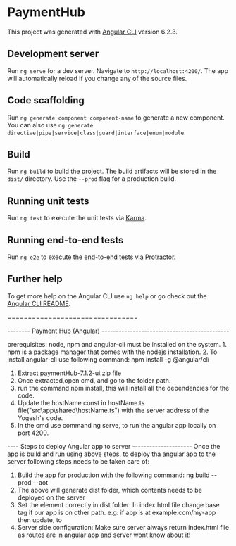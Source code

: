 # PaymentHub

This project was generated with [Angular CLI](https://github.com/angular/angular-cli) version 6.2.3.

## Development server

Run `ng serve` for a dev server. Navigate to `http://localhost:4200/`. The app will automatically reload if you change any of the source files.

## Code scaffolding

Run `ng generate component component-name` to generate a new component. You can also use `ng generate directive|pipe|service|class|guard|interface|enum|module`.

## Build

Run `ng build` to build the project. The build artifacts will be stored in the `dist/` directory. Use the `--prod` flag for a production build.

## Running unit tests

Run `ng test` to execute the unit tests via [Karma](https://karma-runner.github.io).

## Running end-to-end tests

Run `ng e2e` to execute the end-to-end tests via [Protractor](http://www.protractortest.org/).

## Further help

To get more help on the Angular CLI use `ng help` or go check out the [Angular CLI README](https://github.com/angular/angular-cli/blob/master/README.md).

================================

--------  Payment Hub (Angular) ---------------------------------------------

prerequisites: node, npm and angular-cli must be installed on the system.
        1. npm is a package manager that comes with the nodejs installation.
        2. To install angular-cli use following command: npm install -g @angular/cli

1. Extract paymentHub-7.1.2-ui.zip file
2. Once extracted,open cmd, and go to the folder path.
3. run the command npm install, this will install all the dependencies for the code.
4. Update the hostName const in hostName.ts file("src\app\shared\hostName.ts") with the server address of the Yogesh's code.
5. In the cmd use command ng serve, to run the angular app locally on port 4200.

---- Steps to deploy Angular app to server ---------------------
Once the app is build and run using above steps, to deploy tha angular app to the server following steps needs to be taken care of:

1. Build the app for production with the following command: ng build --prod --aot
2. The above will generate dist folder, which contents needs to be deployed on the server
3. Set the <base> element correctly in dist folder:
        In index.html file change base tag if our app is on other path.
        e.g: if app is at example.com/my-app then update, <base href="/"> to <base href="/my-app/">
4. Server side configuration: Make sure server always return index.html file as routes are in angular app and server wont know about it!

